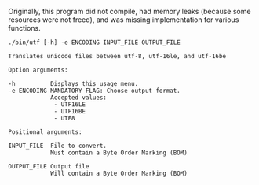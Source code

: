 Originally, this program did not compile, had memory leaks (because some resources were not freed), and was missing implementation for various functions.
 

```
./bin/utf [-h] -e ENCODING INPUT_FILE OUTPUT_FILE 

Translates unicode files between utf-8, utf-16le, and utf-16be

Option arguments:

-h          Displays this usage menu.
-e ENCODING MANDATORY FLAG: Choose output format.
            Accepted values:
             - UTF16LE
             - UTF16BE
             - UTF8

Positional arguments:

INPUT_FILE  File to convert.
            Must contain a Byte Order Marking (BOM)

OUTPUT_FILE Output file
            Will contain a Byte Order Marking (BOM)
```
